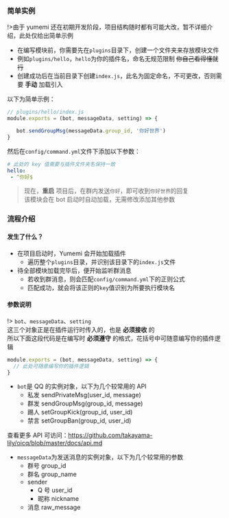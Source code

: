 ### 简单实例

!>由于 yumemi 还在初期开发阶段，项目结构随时都有可能大改，暂不详细介绍，此处仅给出简单示例

- 在编写模块前，你需要先在`plugins`目录下，创建一个文件夹来存放模块文件  
- 例如`plugins/hello`，`hello`为你的插件名，命名无规范限制 ~~你自己看得懂就行~~  
- 创建成功后在当前目录下创建`index.js`，此名为固定命名，不可更改，否则需要 **手动** 加载引入

以下为简单示例：

```javascript
// plugins/hello/index.js
module.exports = (bot, messageData, setting) => {

   bot.sendGroupMsg(messageData.group_id, '你好世界')
}
```

然后在`config/command.yml`文件下添加以下参数：

```yaml
# 此处的 key 值需要与插件文件夹名保持一致
hello:
 - ^你好$
```

> 现在，**重启** 项目后，在群内发送`你好`，即可收到`你好世界`的回复  
> 该模块会在 bot 启动时自动加载，无需修改添加其他参数

### 流程介绍

#### 发生了什么？ <!-- {docsify-ignore} -->

- 在项目启动时，Yumemi 会开始加载插件
  + 遍历整个`plugins`目录，并识别该目录下的`index.js`文件  
- 待全部模块加载完毕后，便开始监听群消息
  + 若收到群消息，则会匹配`config/command.yml`下的正则公式
  + 匹配成功，就会将该正则的`key`值识别为所要执行模块名

#### 参数说明

!> `bot`、`messageData`、`setting`  
这三个对象正是在插件运行时传入的，也是 **必须接收** 的  
所以下面这段代码是在编写时 **必须遵守** 的格式，花括号中可随意编写你的插件逻辑

```javascript
module.exports = (bot, messageData, setting) => {
  // 此处可随意编写你的插件逻辑
}
```

- `bot`是 QQ 的实例对象，以下为几个较常用的 API
  + 私发 sendPrivateMsg(user_id, message)
  + 群发 sendGroupMsg(group_id, message)
  + 踢人 setGroupKick(group_id, user_id)
  + 禁言 setGroupBan(group_id, user_id)

查看更多 API 可访问：https://github.com/takayama-lily/oicq/blob/master/docs/api.md

- `messageData`为发送消息的实例对象，以下为几个较常用的参数
  + 群号 group_id
  + 群名 group_name
  + sender
    + Q 号 user_id
    + 昵称 nickname
  + 消息 raw_message